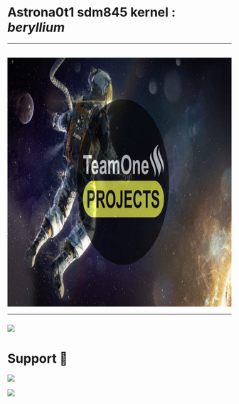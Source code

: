 <!DOCTYPE html>
<html>
<body>
<h1>Astrona0t1 sdm845 kernel : <i>beryllium</i></h1>
<hr ><br>
 <img src="banner.jpg" alt="" width="920" height="560"> 
<hr>
 
<h3 href="https://drive.google.com/drive/folders/1jBeoYjuYxFXOg9wvxKVXmLMJX7DwhGlw"><img src="https://images.app.goo.gl/9WYC2nBpxioN7FuSA"></h3>
 
# Support 🙏
 
<a href="https://t.me/TeamOneUpdates"><img src="https://img.shields.io/badge/Join-Telegram%20Channel-red.svg?logo=Telegram" width="300px"></a>

<a href="https://t.me/TeamOneProjectx"><img src="https://img.shields.io/badge/Join-Telegram%20Group-blue.svg?logo=telegram" width="300px"></a>
</html> 
